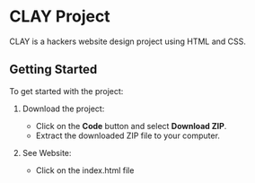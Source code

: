 # CLAY Project

CLAY is a hackers website design project using HTML and CSS.

## Getting Started

To get started with the project:

1. Download the project:
   - Click on the **Code** button and select **Download ZIP**.
   - Extract the downloaded ZIP file to your computer.

2. See Website:
   - Click on the index.html file 

